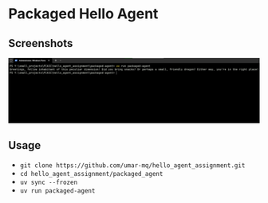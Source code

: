 # Packaged Hello Agent

## Screenshots
![../assets/img.png](../assets/img1.png)

## Usage
 - `git clone https://github.com/umar-mq/hello_agent_assignment.git`
 - `cd hello_agent_assignment/packaged_agent`
 - `uv sync --frozen`
 - `uv run packaged-agent`